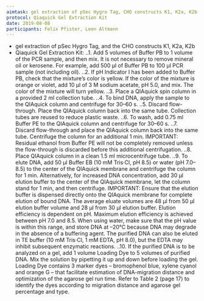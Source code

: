 ```yaml
---
aimtask: gel extraction of pSec Hygro Tag, CHO constructs K1, K2a, K2b
protocol: Qiaquick Gel Extraction Kit
date: 2019-08-08
participants: Felix Pfister, Leon Altmann
---
```

* gel extraction of pSec Hygro Tag, and the CHO constructs K1, K2a, K2b
* Qiaquick Gel Extraction Kit:
..1. Add 5 volumes of Buffer PB to 1 volume of the PCR sample, and then mix. It is not necessary to remove mineral oil or kerosene. For example, add 500 μl of Buffer PB to 100 μl PCR sample (not including oil).
..2. If pH Indicator I has been added to Buffer PB, check that the mixture’s color is yellow. If the color of the mixture is orange or violet, add 10 μl of 3 M sodium acetate, pH 5.0, and mix. The color of the mixture will turn yellow.
..3. Place a QIAquick spin column in a provided 2 ml collection tube.
..4. To bind DNA, apply the sample to the QIAquick column and centrifuge for 30–60 s.
..5. Discard flow-through. Place the QIAquick column back into the same tube. Collection tubes are reused to reduce plastic waste.
..6. To wash, add 0.75 ml Buffer PE to the QIAquick column and centrifuge for 30–60 s.
..7. Discard flow-through and place the QIAquick column back into the same tube. Centrifuge the column for an additional 1 min. IMPORTANT: Residual ethanol from Buffer PE will not be completely removed unless the flow-through is discarded before this additional centrifugation.
..8. Place QIAquick column in a clean 1.5 ml microcentrifuge tube.
..9. To elute DNA, add 50 μl Buffer EB (10 mM Tris·Cl, pH 8.5) or water (pH 7.0–8.5) to the center of the QIAquick membrane and centrifuge the column for 1 min. Alternatively, for increased DNA concentration, add 30 μl elution buffer to the center of the QIAquick membrane, let the column stand for 1 min, and then centrifuge. IMPORTANT: Ensure that the elution buffer is dispensed directly onto the QIAquick membrane for complete elution of bound DNA. The average eluate volumes are 48 μl from 50 μl elution buffer volume and 28 μl from 30 μl elution buffer. Elution efficiency is dependent on pH. Maximum elution efficiency is achieved between pH 7.0 and 8.5. When using water, make sure that the pH value is within this range, and store DNA at –20°C because DNA may degrade in the absence of a buffering agent. The purified DNA can also be eluted in TE buffer (10 mM Tris·Cl, 1 mM EDTA, pH 8.0), but the EDTA may inhibit subsequent enzymatic reactions.
..10. If the purified DNA is to be analyzed on a gel, add 1 volume Loading Dye to 5 volumes of purified DNA. Mix the solution by pipetting it up and down before loading the gel. Loading Dye contains 3 marker dyes – bromophenol blue, xylene cyanol and orange G – that facilitate estimation of DNA-migration distance and optimization of the agarose gel run time. Refer to Table 2 (page 17) to identify the dyes according to migration distance and agarose gel percentage and type.
